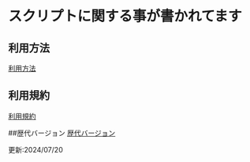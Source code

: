 # スクリプトに関する事が書かれてます


## 利用方法
[利用方法](https://hazimeteotukai.github.io/_____Hazimete_Otukai_script_____/利用方法)

## 利用規約
[利用規約](https://hazimeteotukai.github.io/_____Hazimete_Otukai_script_____/ジャンル分け利用規約)

##歴代バージョン
[歴代バージョン](https://hazimeteotukai.github.io/_____Hazimete_Otukai_script_____/歴代バージョン)


更新:2024/07/20
